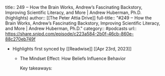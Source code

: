 title:: 249 ‒ How the Brain Works, Andrew’s Fascinating Backstory, Improving Scientific Literacy, and More | Andrew Huberman, Ph.D. (highlights)
author:: [[The Peter Attia Drive]]
full-title:: "\#249 ‒ How the Brain Works, Andrew’s Fascinating Backstory, Improving Scientific Literacy, and More | Andrew Huberman, Ph.D."
category:: #podcasts
url:: https://share.snipd.com/episode/c223a584-2b0f-46cb-860e-88c270eb749f

- Highlights first synced by [[Readwise]] [[Apr 23rd, 2023]]
	- The Mindset Effect: How Beliefs Influence Behavior
	  
	  Key takeaways: